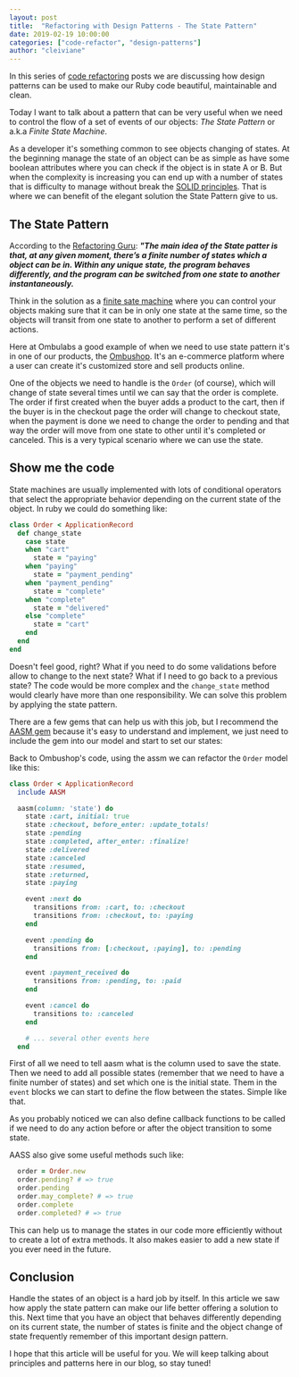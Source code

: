 ```yaml
---
layout: post
title:  "Refactoring with Design Patterns - The State Pattern"
date: 2019-02-19 10:00:00
categories: ["code-refactor", "design-patterns"]
author: "cleiviane"
---
```


In this series of [code refactoring](https://www.ombulabs.com/blog/tags/code-refactor) posts we are discussing how design patterns can be used to make our Ruby code beautiful, maintainable and clean.

Today I want to talk about a pattern that can be very useful when we need to control the flow of a set of events of our objects: *The State Pattern* or a.k.a *Finite State Machine*.

As a developer it's something common to see objects changing of states. At the beginning manage the state of an object can be as simple as have some boolean attributes where you can check if the object is in state A or B. But when the complexity is increasing you can end up with a number of states that is difficulty to manage without break the [SOLID principles](http://butunclebob.com/ArticleS.UncleBob.PrinciplesOfOod). That is where we can benefit of the elegant solution the State Pattern give to us.

<!--more-->

## The State Pattern

According to the [Refactoring Guru](https://refactoring.guru/design-patterns/state): <strong>_"The main idea of the State patter is that, at any given moment, there’s a finite number of states which a object can be in. Within any unique state, the program behaves differently, and the program can be switched from one state to another instantaneously._</strong>

Think in the solution as a [finite sate machine](https://brilliant.org/wiki/finite-state-machines/) where you can control your objects making sure that it can be in only one state at the same time, so the objects will transit from one state to another to perform a set of different actions.

Here at Ombulabs a good example of when we need to use state pattern it's in one of our products, the [Ombushop](https://secure.ombushop.com). It's an e-commerce platform where a user can create it's customized store and sell products online.

One of the objects we need to handle is the `Order` (of course), which will change of state several times until we can say that the order is complete. The order if first created when the buyer adds a product to the cart, then if the buyer is in the checkout page the order will change to checkout state, when the payment is done we need to change the order to pending and that way the order will move from one state to other until it's completed or canceled. This is a very typical scenario where we can use the state.

<!--more-->

## Show me the code

State machines are usually implemented with lots of conditional operators that select the appropriate behavior depending on the current state of the object. In ruby we could do something like:

```ruby
class Order < ApplicationRecord
  def change_state
    case state
    when "cart"
      state = "paying"
    when "paying"
      state = "payment_pending"
    when "payment_pending"
      state = "complete"
    when "complete"
      state = "delivered"
    else "complete"
      state = "cart"
    end
  end
end
```

Doesn't feel good, right? What if you need to do some validations before allow to change to the next state? What if I need to go back to a previous state? The code would be more complex and the `change_state` method would clearly have more than one responsibility. We can solve this problem by applying the state pattern.

There are a few gems that can help us with this job, but I recommend the [AASM gem](https://github.com/aasm/aasm) because it's easy to understand and implement, we just need to include the gem into our model and start to set our states:

Back to Ombushop's code, using the assm we can refactor the `Order` model like this:

```ruby
class Order < ApplicationRecord
  include AASM

  aasm(column: 'state') do
    state :cart, initial: true
    state :checkout, before_enter: :update_totals!
    state :pending
    state :completed, after_enter: :finalize!
    state :delivered
    state :canceled
    state :resumed,
    state :returned,
    state :paying

    event :next do
      transitions from: :cart, to: :checkout
      transitions from: :checkout, to: :paying
    end

    event :pending do
      transitions from: [:checkout, :paying], to: :pending
    end

    event :payment_received do
      transitions from: :pending, to: :paid
    end

    event :cancel do
      transitions to: :canceled
    end

    # ... several other events here
  end
```

First of all we need to tell aasm what is the column used to save the state. Then we need to add all possible states (remember that we need to have a finite number of states) and set which one is the initial state. Them in the `event` blocks we can start to define the flow between the states. Simple like that.

As you probably noticed we can also define callback functions to be called if we need to do any action before or after the object transition to some state.

AASS also give some useful methods such like:

```ruby
  order = Order.new
  order.pending? # => true
  order.pending
  order.may_complete? # => true
  order.complete
  order.completed? # => true
```

This can help us to manage the states in our code more efficiently without to create a lot of extra methods. It also makes easier to add a new state if you ever need in the future.

## Conclusion
Handle the states of an object is a hard job by itself. In this article we saw how apply the state pattern can make our life better offering a solution to this. Next time that you have an object that behaves differently depending on its current state, the number of states is finite and the object change of state frequently remember of this important design pattern.

I hope that this article will be useful for you. We will keep talking about principles and patterns here in our blog, so stay tuned!

